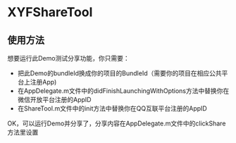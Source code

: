 
# XYFShareTool    
## 使用方法  

想要运行此Demo测试分享功能，你只需要：  
* 把此Demo的bundleId换成你的项目的BundleId（需要你的项目在相应公共平台上注册App)  
* 在AppDelegate.m文件中的didFinishLaunchingWithOptions方法中替换你在微信开放平台注册的AppID   
* 在ShareTool.m文件中的init方法中替换你在QQ互联平台注册的AppID  

OK，可以运行Demo并分享了，分享内容在AppDelegate.m文件中的clickShare方法里设置
